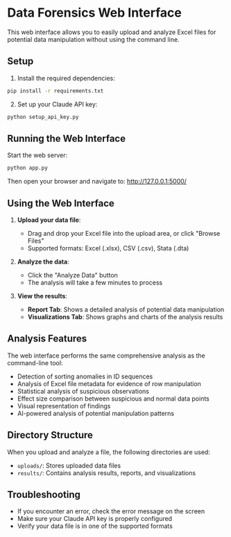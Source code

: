 # Data Forensics Web Interface

This web interface allows you to easily upload and analyze Excel files for potential data manipulation without using the command line.

## Setup

1. Install the required dependencies:

```bash
pip install -r requirements.txt
```

2. Set up your Claude API key:

```bash
python setup_api_key.py
```

## Running the Web Interface

Start the web server:

```bash
python app.py
```

Then open your browser and navigate to: http://127.0.0.1:5000/

## Using the Web Interface

1. **Upload your data file**:
   - Drag and drop your Excel file into the upload area, or click "Browse Files"
   - Supported formats: Excel (.xlsx), CSV (.csv), Stata (.dta)

2. **Analyze the data**:
   - Click the "Analyze Data" button
   - The analysis will take a few minutes to process

3. **View the results**:
   - **Report Tab**: Shows a detailed analysis of potential data manipulation
   - **Visualizations Tab**: Shows graphs and charts of the analysis results

## Analysis Features

The web interface performs the same comprehensive analysis as the command-line tool:

- Detection of sorting anomalies in ID sequences
- Analysis of Excel file metadata for evidence of row manipulation
- Statistical analysis of suspicious observations
- Effect size comparison between suspicious and normal data points
- Visual representation of findings
- AI-powered analysis of potential manipulation patterns

## Directory Structure

When you upload and analyze a file, the following directories are used:

- `uploads/`: Stores uploaded data files
- `results/`: Contains analysis results, reports, and visualizations

## Troubleshooting

- If you encounter an error, check the error message on the screen
- Make sure your Claude API key is properly configured
- Verify your data file is in one of the supported formats
